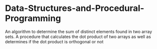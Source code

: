 # Data-Structures-and-Procedural-Programming 
An algorithm to determine the sum of distinct elements found in two array sets.
A procedure that calculates the dot product of two arrays as well as determines if the dot product is orthogonal or not
